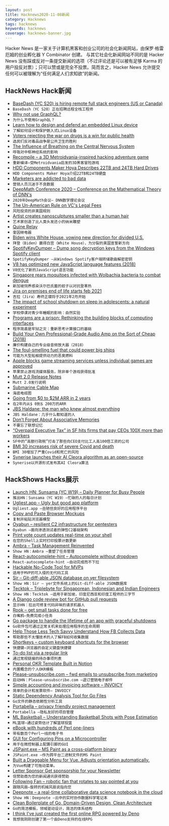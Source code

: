 ```yaml
---
layout: post
title: Hacknews2020-11-08新闻
category: Hacknews
tags: hacknews
keywords: hacknews
coverage: hacknews-banner.jpg
---
```


Hacker News 是一家关于计算机黑客和创业公司的社会化新闻网站，由保罗·格雷厄姆的创业孵化器 Y Combinator 创建。
与其它社会化新闻网站不同的是 Hacker News 没有踩或反对一条提交新闻的选项（不过评论还是可以被有足够 Karma 的用户投反对票）；只可以赞或是完全不投票。简而言之，Hacker News 允许提交任何可以被理解为“任何满足人们求知欲”的新闻。

## HackNews Hack新闻


- [BaseDash (YC S20) is hiring remote full stack engineers (US or Canada)](https://www.basedash.com/careers)
- `BaseDash（YC S20）正在招聘远程全栈工程师`
- [Why not use GraphQL?](https://wundergraph.com/blog/why_not_use_graphql)
- `为什么不使用GraphQL？`
- [Learn how to design and defend an embedded Linux device](https://embeddedbits.org/introduction-embedded-linux-security-part-1/)
- `了解如何设计和保护嵌入式Linux设备`
- [Voters rejecting the war on drugs is a win for public health](https://arstechnica.com/science/2020/11/voters-rejecting-the-war-on-drugs-is-a-win-for-public-health/)
- `选民们反对毒品战争是公共卫生的胜利`
- [The Influence of Breathing on the Central Nervous System](https://www.ncbi.nlm.nih.gov/pmc/articles/PMC6070065/)
- `呼吸对中枢神经系统的影响`
- [Recompile – a 3D Metroidvania-inspired hacking adventure game](https://recompilegame.com/)
- `重新编译–受Metroidvania启发的3D黑客冒险游戏`
- [HDD Components Maker Hoya Describes 22TB and 24TB Hard Drives](https://www.tomshardware.com/news/hoya-hdd-22tb-24tb)
- `HDD Components Maker Hoya介绍22TB和24TB硬盘`
- [Marketers are addicted to bad data](https://www.jacquescorbytuech.com/writing/marketers-addicted-bad-data)
- `营销人员沉迷于不良数据`
- [DeepMath Conference 2020 – Conference on the Mathematical Theory of DNN's](https://deepmath-conference.com/)
- `2020年DeepMath会议– DNN数学理论会议`
- [The Un-American Rule on VC's Legal Fees](https://lawofvc.substack.com/p/12-episode-the-un-american-rule)
- `风险投资的非美国规则`
- [Artist creates nanosculptures smaller than a human hair](https://newatlas.com/artist-nanosculptures-smaller-human-hair/34813/)
- `艺术家创造了比人类头发还小的纳米雕塑`
- [Quine Relay](https://github.com/mame/quine-relay)
- `奎因继电器`
- [Biden wins White House, vowing new direction for divided U.S.](https://apnews.com/article/joe-biden-wins-white-house-ap-fd58df73aa677acb74fce2a69adb71f9)
- `拜登（Biden）赢得白宫（White House），为分裂的美国宣誓新方向`
- [SpotifyKeyDumper – Dump song decryption keys from the Windows Spotify client](https://gitlab.com/fuck-capitalism/spotifykeydumper)
- `SpotifyKeyDumper –从Windows Spotify客户端转储歌曲解密密钥`
- [V8 has optimized new JavaScript language features (2018)](https://github.com/thlorenz/v8-perf/blob/master/language-features.md)
- `V8优化了新的JavaScript语言功能`
- [Singapore rears moquitoes infected with Wolbachia bacteria to combat dengue](https://www.reuters.com/article/us-singapore-environment-dengue-idUSKBN25O03A)
- `新加坡饲养感染沃尔巴氏菌的蚊子以对抗登革热`
- [Jira on premises end of life starts feb 2021](https://www.atlassian.com/migration/faqs)
- `吉拉（Jira）寿终正寝将于2021年2月开始`
- [The impact of school shutdown on sleep in adolescents: a natural experiment](https://www.sciencedirect.com/science/article/pii/S1389945720304184)
- `学校停课对青少年睡眠的影响：自然实验`
- [Programs are a prison: Rethinking the building blocks of computing interfaces](https://djrobstep.com/posts/programs-are-a-prison)
- `程序简直是牢狱之灾：重新思考计算接口的基础`
- [Build Your Own Professional-Grade Audio Amp on the Sort of Cheap (2018)](https://spectrum.ieee.org/consumer-electronics/audiovideo/build-your-own-professionalgrade-audio-amp-on-the-sort-of-cheap)
- `廉价构建自己的专业级音频放大器（2018）`
- [The foul-smelling fuel that could power big ships](https://www.bbc.co.uk/news/business-54511743)
- `可能为大型船舶提供动力的恶臭燃料`
- [Apple blocks game streaming services unless individual games are approved](https://www.bbc.com/news/technology-53693581)
- `苹果禁止游戏流媒体服务，除非单个游戏获得批准`
- [Mutt 2.0 Release Notes](http://www.mutt.org/relnotes/2.0/)
- `Mutt 2.0发行说明`
- [Submarine Cable Map](https://www.submarinecablemap.com/)
- `海底电缆图`
- [Going from $0 to $2M ARR in 2 years](https://laskie.co/playbooks/bootstrapping-b2b-sales)
- `在2年内从$ 0到$ 200万的ARR`
- [JBS Haldane: the man who knew almost everything](https://www.newstatesman.com/culture/books/2020/11/jbs-haldane-man-who-knew-almost-everything)
- `JBS Haldane：几乎什么都知道的人`
- [Don’t Forget About Associative Memories](https://thegradient.pub/dont-forget-about-associative-memories/)
- `不要忘了联想记忆`
- [“Overpaid Executive Tax” in SF hits firms that pay CEOs 100X more than workers](https://arstechnica.com/tech-policy/2020/11/overpaid-executive-tax-in-sf-hits-firms-that-pay-ceos-100x-more-than-workers/)
- `SF中的“高额行政税”打击了那些向CEO支付比工人高100倍工资的公司`
- [BMI 30 increases risk of severe Covid and death](https://www.ncbi.nlm.nih.gov/pmc/articles/PMC7493748/)
- `BMI 30增加了严重Covid和死亡的风险`
- [Synerise launches their AI Cleora algorithm as an open-source](https://synerise.com/press/news/synerise-releases-cleora-open-source)
- `Synerise以开源形式发布其AI Cleora算法`


## HackShows Hacks展示

- [Launch HN: Sunsama (YC W19) – Daily Planner for Busy People](item?id=24990238)
- `推出HN：Sunsama（YC W19）–忙碌的人的每日计划`
- [ Ugliest.app – Ugly but good app platform](https://ugliest.app)
- `Ugliest.app –丑陋但良好的应用程序平台`
- [ Copy and Paste Browser Mockups](https://browsermockups.io/)
- `复制并粘贴浏览器模型`
- [ Oyabun – resilient C2 infrastructure for pentesters](https://oyabun.io)
- `Oyabun –面向渗透测试者的弹性C2基础架构`
- [ Print vote count updates real-time on your shell](https://github.com/jspilman/vote-tracker)
- `在您的Shell上实时打印投票计数更新`
- [ Ambra – Task Management Reinvented](item?id=24997104)
- `Show HN：Ambra –重塑了任务管理`
- [ React-autocomplete-hint – Autocomplete without dropdown](https://github.com/ejmudi/react-autocomplete-hint)
- `React-autocomplete-hint –自动完成而不下拉`
- [ Hackable No-Code Tool for MVPs](https://abstra.app/?ref=hn4)
- `适用于MVP的可入侵的无代码工具`
- [ Sir – Git-diff-able JSON database on yer filesystem](https://github.com/c9fe/sirdb)
- `Show HN：Sir – yer文件系统上的Git-diff-able JSON数据库`
- [ Tecktok – Triplebyte for Singaporean, Indonesian and Indian Engineers](https://tecktok.io/#/)
- `Show HN：Tecktok –适用于新加坡，印度尼西亚和印度工程师的三字节`
- [ A Django code review bot for GitHub pull requests](https://django.doctor/?show-hn)
- `显示HN：拉出可修复代码异味的请求机器人`
- [ Rook – get small tasks done for free](https://rookcv.com/ok1-for_companies)
- `白嘴鸦–免费完成小任务`
- [ Go package to handle the lifetime of an app with graceful shutdowns](https://github.com/TomWright/lifetime)
- `Go软件包可通过正常关机来处理应用程序的生命周期`
- [ Help Those Less Tech Savvy Understand How FB Collects Data](https://thescrollersdilemma.netlify.app/)
- `帮助那些不太懂技术的人了解FB如何收集数据`
- [ Shortkeys – custom keyboard shortcuts for the browser](https://www.shortkeys.app/)
- `快捷键–浏览器的自定义键盘快捷键`
- [ To-do list via a regular link](https://dothis.link?lang=hn5)
- `通过常规链接的待办事项列表`
- [ Personal OKR Template Built in Notion](https://rohitgupta.site/OKR-2021-f4c8acc86da24b278048b02158eafc32)
- `内置概念的个人OKR模板`
- [ Please-unsubscribe.com – fwd emails to unsubscribe from marketing](https://please-unsubscribe.com)
- `启动HN：Please-unsubscribe.com –退订营销电子邮件`
- [ Simple accounting and invoicing software – INVOICY](https://invoicy.io/)
- `简单的会计和发票软件– INVOICY`
- [ Static Dependency Analysis Tool for Go Files](https://github.com/resotto/gochk)
- `Go文件的静态依赖性分析工具`
- [ Portabella – privacy friendly project management](https://portabella.io)
- `Portabella –隐私友好的项目管理`
- [ ML Basketball – Understanding Basketball Shots with Pose Estimation](https://github.com/chonyy/AI-basketball-analysis)
- `ML篮球–通过姿势估计了解篮球投篮`
- [ eBook with hundreds of Perl one-liners](https://learnbyexample.github.io/learn_perl_oneliners/one-liner-introduction.html)
- `带有数百个Perl一线的电子书`
- [ GUI for Configuring Pins on a Microcontroller](https://vicara.co/nrf52-code-generator)
- `用于在微控制器上配置引脚的GUI`
- [ JSPaint.exe – MS Paint as a cross-platform binary](https://github.com/c9fe/jspaint.exe)
- `JSPaint.exe –作为跨平台二进制文件的MS Paint`
- [ Built a Draggable Menu for Vue. Adjusts orientation automatically.](https://github.com/prabhuignoto/vue-float-menu)
- `为Vue构建了可拖动菜单。`
- [ Letter Sponsor Get sponsorship for your Newsletter](https://lettersponsor.com/)
- `信赞助商为您的新闻通讯获得赞助`
- [ Following Fan – robotic fan that rotates to say pointed at you](https://thefollowingfan.com)
- `跟随风扇–旋转的机械风扇说指向您`
- [ Deepnote – a real-time collaborative data science notebook in the cloud](https://deepnote.com)
- `Show HN：Deepnote –云中的实时协作数据科学笔记本`
- [ Clean Boilerplate of Go, Domain-Driven Design, Clean Architecture](https://github.com/resotto/goilerplate)
- `Go的简洁模板，领域驱动设计，简洁的体系结构`
- [ I think I've just created the first online RPG powered by Deno](https://tinyland.online/)
- `我想我刚刚创建了第一个由Deno支持的在线RPG`

